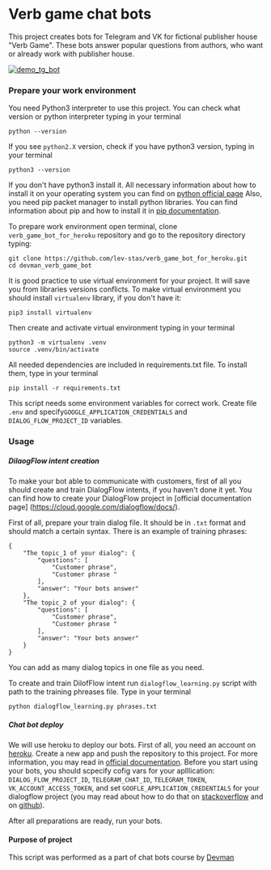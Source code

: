 # Verb game chat bots
This project creates bots for Telegram and VK for fictional publisher house "Verb Game". These bots answer popular questions from authors, who want or already work with publisher house.

<a href='https://yadi.sk/i/s913qjMrek0-gw'><img src='https://yadi.sk/i/s913qjMrek0-gw' title='demo_tg_bot'/> </a>

### Prepare your work environment
You need Python3 interpreter to use this project. You can check what version or python interpreter typing in your terminal
```
python --version
```
If you see `python2.X` version, check if you have python3 version, typing in your terminal
```
python3 --version
```
If you don't have python3 install it. All necessary information about how to install it on your operating system you can find on [python official page](https://www.python.org)
Also, you need pip packet manager to install python libraries. You can find information about pip and how to install it in [pip documentation](https://pip.pypa.io/en/stable/installing/). 

To prepare work environment open terminal, clone `verb_game_bot_for_heroku` repository and go to the repository directory typing:
```
git clone https://github.com/lev-stas/verb_game_bot_for_heroku.git
cd devman_verb_game_bot
```
It is good practice to use virtual environment for your project. It will save you from libraries versions conflicts. To make virtual environment you should install `virtualenv` library, if you don't have it:
```
pip3 install virtualenv
```
Then create and activate virtual environment typing in your terminal
```
python3 -m virtualenv .venv
source .venv/bin/activate
```
All needed dependencies are included in requirements.txt file. To install them, type in your terminal 
```
pip install -r requirements.txt
```
This script needs some environment variables for correct work. Create file `.env` and specify`GOOGLE_APPLICATION_CREDENTIALS` and `DIALOG_FLOW_PROJECT_ID` variables.
### Usage
##### DilaogFlow intent creation
To make your bot able to communicate with customers, first of all you should create and train DialogFlow intents, if you haven't done it yet. You can find how to create your DialogFlow project in [official documentation page] (https://cloud.google.com/dialogflow/docs/).

First of all, prepare your train dialog file. It should be in `.txt` format and should match a certain syntax. There is an example of training phrases:
```
{
    "The topic_1 of your dialog": {
        "questions": [
            "Customer phrase",
            "Customer phrase "
        ],
        "answer": "Your bots answer"
    },
    "The topic_2 of your dialog": {
        "questions": [
            "Customer phrase",
            "Customer phrase "
        ],
        "answer": "Your bots answer"
    }
}
```
You can add as many dialog topics in one file as you need.

To create and train DilofFlow intent run `dialogflow_learning.py` script with path to the training phreases file. Type in your terminal
```
python dialogflow_learning.py phrases.txt
```
##### Chat bot deploy
We will use heroku to deploy our bots. First of all, you need an account on [heroku](https://www.heroku.com/). Create a new app and push the repository to this project. For more information, you may read in [official documentation](https://devcenter.heroku.com/). Before you start using your bots, you should scpecify cofig vars for your aplllication: `DIALOG_FLOW_PROJECT_ID`, `TELEGRAM_CHAT_ID`, `TELEGRAM_TOKEN`, `VK_ACCOUNT_ACCESS_TOKEN`, and set `GOOFLE_APPLICATION_CREDENTIALS` for your dialogflow project (you may read about how to do that on [stackoverflow](https://stackoverflow.com/questions/47446480/how-to-use-google-api-credentials-json-on-heroku) and on [github](https://github.com/gerywahyunugraha/heroku-google-application-credentials-buildpack)). 

After all preparations are ready, run your bots.

#### Purpose of project
This script was performed as a part of chat bots course by [Devman](https://dvmn.org/modules) 